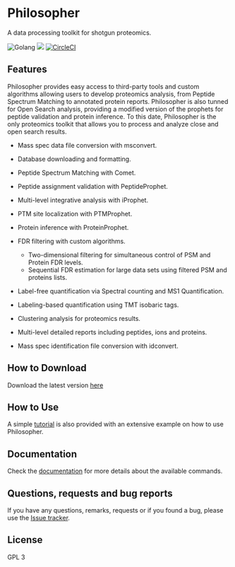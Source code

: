 # Philosopher
A data processing toolkit for shotgun proteomics.

![Golang](https://img.shields.io/badge/Go-1.12.5-blue.svg)
![](https://img.shields.io/github/downloads/Nesvilab/philosopher/total.svg?style=flat)
[![CircleCI](https://circleci.com/gh/prvst/philosopher-source.svg?style=svg&circle-token=8fc2895a5f10b2507a73d672ad89d50798b417ad)](https://circleci.com/gh/prvst/philosopher-source)

## Features
Philosopher provides easy access to third-party tools and custom algorithms allowing users to develop proteomics analysis, from Peptide Spectrum Matching to annotated protein reports. Philosopher is also tunned for Open Search analysis, providing a modified version of the prophets for peptide validation and protein inference. To this date, Philosopher is the only proteomics toolkit that allows you to process and analyze close and open search results.

- Mass spec data file conversion with msconvert.

- Database downloading and formatting.

- Peptide Spectrum Matching with Comet.

- Peptide assignment validation with PeptideProphet.

- Multi-level integrative analysis with iProphet.

- PTM site localization with PTMProphet.

- Protein inference with ProteinProphet.

- FDR filtering with custom algorithms.

  - Two-dimensional filtering for simultaneous control of PSM and Protein FDR levels.
  - Sequential FDR estimation for large data sets using filtered PSM and proteins lists.

- Label-free quantification via Spectral counting and MS1 Quantification.

- Labeling-based quantification using TMT isobaric tags.

- Clustering analysis for proteomics results.

- Multi-level detailed reports including peptides, ions and proteins.

- Mass spec identification file conversion with idconvert.


## How to Download
Download the latest version [here](https://github.com/prvst/philosopher/releases/latest)


## How to Use
A simple [tutorial](tutorial.md) is also provided with an extensive example on how to use Philosopher.


## Documentation
Check the [documentation](documentation.md) for more details about the available commands.


## Questions, requests and bug reports
If you have any questions, remarks, requests or if you found a bug, please use the [Issue tracker](https://github.com/prvst/philosopher/issues).


## License
GPL 3
